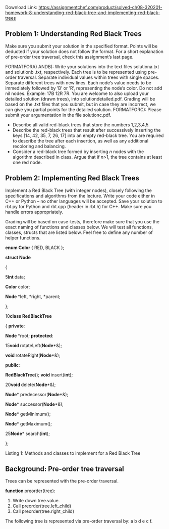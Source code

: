 Download Link: https://assignmentchef.com/product/solved-ch08-320201-homework-8-understanding-red-black-tree-and-implementing-red-black-trees
<br>
<h2>Problem 1: Understanding Red Black Trees</h2>

Make sure you submit your solution in the specified format. Points will be deducted if your solution does not follow the format. For a short explanation of pre-order tree traversal, check this assignment’s last page.

FORMATFORA) ANDB): Write your solutions into the text files solutiona.txt and solutionb .txt, respectively. Each tree is to be represented using pre-order traversal. Separate individual values within trees with single spaces. Separate different trees with new lines. Each node’s value needs to be immediately followed by ’B’ or ’R’, representing the node’s color. Do not add nil nodes. Example: 17B 12R 7R. You are welcome to also upload your detailed solution (drawn trees), into solutiondetailed.pdf. Grading will be based on the .txt files that you submit, but in case they are incorrect, we can give you partial points for the detailed solution. FORMATFORC): Please submit your argumentation in the file solutionc.pdf.

<ul>

 <li>Describe all valid red-black trees that store the numbers 1,2,3,4,5.</li>

 <li>Describe the red-black trees that result after successively inserting the keys [14, 42, 35, 7, 26, 17] into an empty red-black tree. You are required to describe the tree after each insertion, as well as any additional recoloring and balancing.</li>

 <li>Consider a red-black tree formed by inserting <em>n </em>nodes with the algorithm described in class. Argue that if <em>n&gt;</em>1, the tree contains at least one red node.</li>

</ul>

<h2>            Problem 2: Implementing Red Black Trees</h2>

Implement a Red Black Tree (with integer nodes), closely following the specifications and algorithms from the lecture. Write your code either in C++ or Python – no other languages will be accepted. Save your solution to rbt.py for Python and rbt.cpp (header in rbt.h) for C++. Make sure you handle errors appropriately.

Grading will be based on case-tests, therefore make sure that you use the exact naming of functions and classes below. We will test all functions, classes, structs that are listed below. Feel free to define any number of helper functions.

<strong>enum Color </strong>{ RED, BLACK };

<strong>struct Node</strong>

{

5<strong>int </strong>data;

<strong>Color </strong>color;

<strong>Node </strong>*left, *right, *parent;

};

10<strong>class RedBlackTree</strong>

{ <strong>private</strong>:

<strong>Node </strong>*root; <strong>protected</strong>:

15<strong>void </strong>rotateLeft(<strong>Node</strong>*&amp;);

<strong>void </strong>rotateRight(<strong>Node</strong>*&amp;);

<strong>public</strong>:

<strong>RedBlackTree</strong>(); <strong>void </strong>insert(<strong>int</strong>);

20<strong>void </strong>delete(<strong>Node</strong>*&amp;);

<strong>Node</strong>* predecessor(<strong>Node</strong>*&amp;);

<strong>Node</strong>* successor(<strong>Node</strong>*&amp;);

<strong>Node</strong>* getMinimum();

<strong>Node</strong>* getMaximum();

25<strong>Node</strong>* search(<strong>int</strong>);

};

Listing 1: Methods and classes to implement for a Red Black Tree

<h2>Background: Pre-order tree traversal</h2>

Trees can be represented with the pre-order traversal.

<strong>function </strong>preorder(tree):

<ol>

 <li>Write down tree.value.</li>

 <li>Call preorder(tree.left_child)</li>

 <li>Call preorder(tree.right_child)</li>

</ol>

The following tree is represented via pre-order traversal by: a b d e c f.